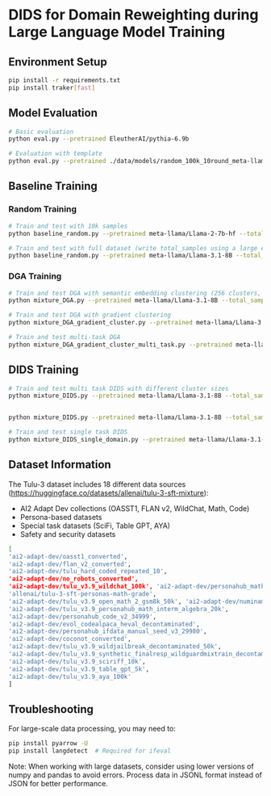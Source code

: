 # DIDS for Domain Reweighting during Large Language Model Training

## Environment Setup
```bash
pip install -r requirements.txt
pip install traker[fast]
```

## Model Evaluation
```bash
# Basic evaluation
python eval.py --pretrained EleutherAI/pythia-6.9b

# Evaluation with template
python eval.py --pretrained ./data/models/random_100k_10round_meta-llama-Llama-2-7b-hf/ --apply_template
```

## Baseline Training
### Random Training
```bash
# Train and test with 10k samples
python baseline_random.py --pretrained meta-llama/Llama-2-7b-hf --total_samples 10000

# Train and test with full dataset (write total_samples using a large enough number for the dataset)
python baseline_random.py --pretrained meta-llama/Llama-3.1-8B --total_samples 10000000
```

### DGA Training
```bash
# Train and test DGA with semantic embedding clustering (256 clusters, 100k samples)
python mixture_DGA.py --pretrained meta-llama/Llama-3.1-8B --total_samples 100000 --num_clusters 256

# Train and test DGA with gradient clustering
python mixture_DGA_gradient_cluster.py --pretrained meta-llama/Llama-3.1-8B --total_samples 100000 --num_clusters 256

# Train and test multi-task DGA
python mixture_DGA_gradient_cluster_multi_task.py --pretrained meta-llama/Llama-3.1-8B --total_samples 100000 --num_clusters 256
```

## DIDS Training
```bash
# Train and test multi task DIDS with different cluster sizes
python mixture_DIDS.py --pretrained meta-llama/Llama-3.1-8B --total_samples 100000 --num_clusters 0 --task DIDS_32clusters


python mixture_DIDS.py --pretrained meta-llama/Llama-3.1-8B --total_samples 100000 --num_clusters 2 --task DIDS_32clusters

# Train and test single task DIDS
python mixture_DIDS_single_domain.py --pretrained meta-llama/Llama-3.1-8B --total_samples 100000 --num_clusters 32
```

## Dataset Information
The Tulu-3 dataset includes 18 different data sources (https://huggingface.co/datasets/allenai/tulu-3-sft-mixture):
- AI2 Adapt Dev collections (OASST1, FLAN v2, WildChat, Math, Code)
- Persona-based datasets
- Special task datasets (SciFi, Table GPT, AYA)
- Safety and security datasets

```bash
[
'ai2-adapt-dev/oasst1_converted', 
'ai2-adapt-dev/flan_v2_converted',
'ai2-adapt-dev/tulu_hard_coded_repeated_10', 
'ai2-adapt-dev/no_robots_converted', 
'ai2-adapt-dev/tulu_v3.9_wildchat_100k', 'ai2-adapt-dev/personahub_math_v5_regen_149960',
'allenai/tulu-3-sft-personas-math-grade', 
'ai2-adapt-dev/tulu_v3.9_open_math_2_gsm8k_50k', 'ai2-adapt-dev/numinamath_tir_math_decontaminated',
'ai2-adapt-dev/tulu_v3.9_personahub_math_interm_algebra_20k',
'ai2-adapt-dev/personahub_code_v2_34999', 
'ai2-adapt-dev/evol_codealpaca_heval_decontaminated', 
'ai2-adapt-dev/personahub_ifdata_manual_seed_v3_29980', 
'ai2-adapt-dev/coconot_converted', 
'ai2-adapt-dev/tulu_v3.9_wildjailbreak_decontaminated_50k', 
'ai2-adapt-dev/tulu_v3.9_synthetic_finalresp_wildguardmixtrain_decontaminated_50k',
'ai2-adapt-dev/tulu_v3.9_sciriff_10k', 
'ai2-adapt-dev/tulu_v3.9_table_gpt_5k', 
'ai2-adapt-dev/tulu_v3.9_aya_100k'
]
```

## Troubleshooting
For large-scale data processing, you may need to:
```bash
pip install pyarrow -U
pip install langdetect  # Required for ifeval
```

Note: When working with large datasets, consider using lower versions of numpy and pandas to avoid errors. Process data in JSONL format instead of JSON for better performance.
